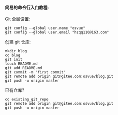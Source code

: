 #### 简易的命令行入门教程:

Git 全局设置:

```
git config --global user.name "osvue"
git config --global user.email "hzqq110@163.com"
```

创建 git 仓库:

```
mkdir blog
cd blog
git init
touch README.md
git add README.md
git commit -m "first commit"
git remote add origin git@gitee.com:osvue/blog.git
git push -u origin master
```

已有仓库?

```
cd existing_git_repo
git remote add origin git@gitee.com:osvue/blog.git
git push -u origin master
```